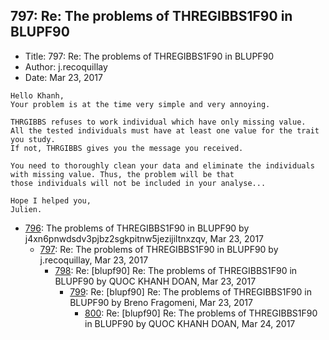 ## 797: Re: The problems of THREGIBBS1F90 in BLUPF90

- Title: 797: Re: The problems of THREGIBBS1F90 in BLUPF90
- Author: j.recoquillay
- Date: Mar 23, 2017

```
Hello Khanh,
Your problem is at the time very simple and very annoying.

THRGIBBS refuses to work individual which have only missing value.
All the tested individuals must have at least one value for the trait you study.
If not, THRGIBBS gives you the message you received.

You need to thoroughly clean your data and eliminate the individuals with missing value. Thus, the problem will be that
those individuals will not be included in your analyse...

Hope I helped you,
Julien.
```

- [796](0796.md): The problems of THREGIBBS1F90 in BLUPF90 by j4xn6pnwdsdv3pjbz2sgkpitnw5jezijiltnxzqv, Mar 23, 2017
    - [797](0797.md): Re: The problems of THREGIBBS1F90 in BLUPF90 by j.recoquillay, Mar 23, 2017
        - [798](0798.md): Re: [blupf90] Re: The problems of THREGIBBS1F90 in BLUPF90 by QUOC KHANH DOAN, Mar 23, 2017
            - [799](0799.md): Re: [blupf90] Re: The problems of THREGIBBS1F90 in BLUPF90 by Breno Fragomeni, Mar 23, 2017
                - [800](0800.md): Re: [blupf90] Re: The problems of THREGIBBS1F90 in BLUPF90 by QUOC KHANH DOAN, Mar 24, 2017
